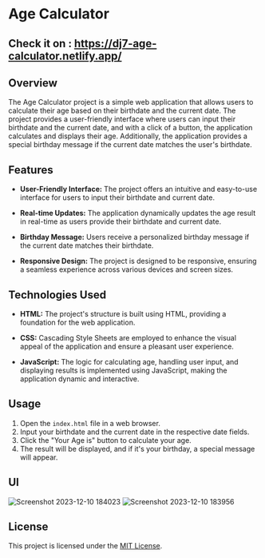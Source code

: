 # Age Calculator 

## Check it on : https://dj7-age-calculator.netlify.app/

## Overview

The Age Calculator project is a simple web application that allows users to calculate their age based on their birthdate and the current date. The project provides a user-friendly interface where users can input their birthdate and the current date, and with a click of a button, the application calculates and displays their age. Additionally, the application provides a special birthday message if the current date matches the user's birthdate.

## Features

- **User-Friendly Interface:** The project offers an intuitive and easy-to-use interface for users to input their birthdate and current date.

- **Real-time Updates:** The application dynamically updates the age result in real-time as users provide their birthdate and current date.

- **Birthday Message:** Users receive a personalized birthday message if the current date matches their birthdate.

- **Responsive Design:** The project is designed to be responsive, ensuring a seamless experience across various devices and screen sizes.

## Technologies Used

- **HTML:** The project's structure is built using HTML, providing a foundation for the web application.

- **CSS:** Cascading Style Sheets are employed to enhance the visual appeal of the application and ensure a pleasant user experience.

- **JavaScript:** The logic for calculating age, handling user input, and displaying results is implemented using JavaScript, making the application dynamic and interactive.

## Usage

1. Open the `index.html` file in a web browser.
2. Input your birthdate and the current date in the respective date fields.
3. Click the "Your Age is" button to calculate your age.
4. The result will be displayed, and if it's your birthday, a special message will appear.

## UI
![Screenshot 2023-12-10 184023](https://github.com/Darshanjasani73/AgeCalculator/assets/167104440/91c1647b-8ff2-4be9-abe9-0fa649a36da0)
![Screenshot 2023-12-10 183956](https://github.com/Darshanjasani73/AgeCalculator/assets/167104440/923b1125-6dc6-42b7-b8bd-2540eb153bdf)

## License

This project is licensed under the [MIT License](LICENSE.md).
